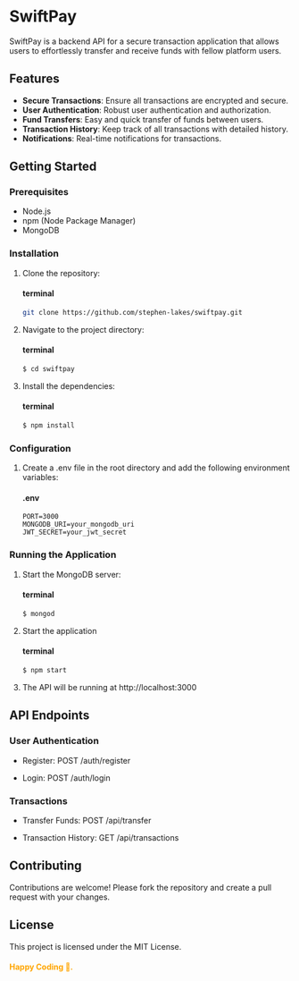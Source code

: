 # SwiftPay

SwiftPay is a backend API for a secure transaction application that allows users to effortlessly transfer and receive funds with fellow platform users.

## Features

- **Secure Transactions**: Ensure all transactions are encrypted and secure.
- **User Authentication**: Robust user authentication and authorization.
- **Fund Transfers**: Easy and quick transfer of funds between users.
- **Transaction History**: Keep track of all transactions with detailed history.
- **Notifications**: Real-time notifications for transactions.

## Getting Started

### Prerequisites

- Node.js
- npm (Node Package Manager)
- MongoDB

### Installation

1. Clone the repository:
    #### terminal
   ```bash
   git clone https://github.com/stephen-lakes/swiftpay.git

2. Navigate to the project directory:
    #### terminal
    ```bash
    $ cd swiftpay

3. Install the dependencies:
    #### terminal
    ```bash
    $ npm install

### Configuration

1. Create a .env file in the root directory and add the following environment variables:
    #### .env
    ```env
    PORT=3000
    MONGODB_URI=your_mongodb_uri
    JWT_SECRET=your_jwt_secret

### Running the Application
1.  Start the MongoDB server:
    #### terminal
    ```bash
    $ mongod

2.  Start the application
    #### terminal
    ```bash
    $ npm start

3. The API will be running at http://localhost:3000


## API Endpoints

### User Authentication
- Register: POST /auth/register

- Login: POST /auth/login

### Transactions
- Transfer Funds: POST /api/transfer

- Transaction History: GET /api/transactions

## Contributing
Contributions are welcome! Please fork the repository and create a pull request with your changes.

## License
This project is licensed under the MIT License.

#### <span style="color: orange;">Happy Coding 🚀.</span>
